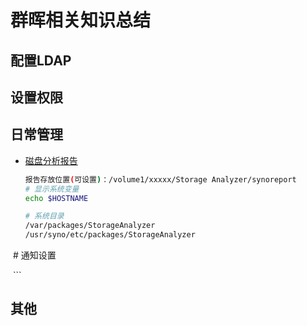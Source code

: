 # 群晖相关知识总结
## 配置LDAP
## 设置权限
## 日常管理
- [磁盘分析报告](https://www.synology.com/zh-cn/knowledgebase/DSM/help/StorageAnalyzer/StorageAnalyzer_desc)
  ``` bash 
  报告存放位置(可设置)：/volume1/xxxxx/Storage Analyzer/synoreport
  # 显示系统变量
  echo $HOSTNAME

  # 系统目录
  /var/packages/StorageAnalyzer
  /usr/syno/etc/packages/StorageAnalyzer
  
  # 通知设置
  
  ```
## 其他
